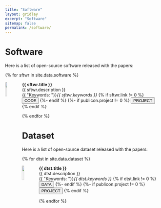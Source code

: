 ```yaml
---
title: "Software"
layout: gridlay
excerpt: "Software"
sitemap: false
permalink: /software/
---
```


# Software

Here is a list of open-source software released with the papers:

{% for sftwr in site.data.software %}
<div class="row">
<div class="col-sm-11 clearfix">
 <div class="well well-sm">
  <img src="{{ site.url }}{{ site.baseurl }}/images/softwarepic/{{ sftwr.image }}" class="img-responsive" width="11%" style="float: left" />
  <p><strong>{{ sftwr.title }}</strong><br> 
  {{ sftwr.description }}<br>
  {{ "Keywords: "}}<em>{{ sftwr.keywords }}</em> 
  {% if sftwr.link != 0 %}
      <button type="button" class="btn-xs btn-info" onclick="window.location.href= '{{ sftwr.link }}'">
      CODE
      </button> 
  {%- endif %}
  {%- if publicon.project != 0 %}
      <button type="button" class="btn-xs btn-info" onclick="window.location.href= '{{ sftwr.project }}'">
      PROJECT
      </button> 
  {% endif %}
  </p>
 </div>
</div>
</div>
{% endfor %}


# Dataset

Here is a list of open-source dataset released with the papers:

{% for dtst in site.data.dataset %}
<div class="row">
<div class="col-sm-11 clearfix">
 <div class="well well-sm">
  <img src="{{ site.url }}{{ site.baseurl }}/images/softwarepic/{{ dtst.image }}" class="img-responsive" width="11%" style="float: left" />
  <p><strong>{{ dtst.title }}</strong><br> 
  {{ dtst.description }}<br>
  {{ "Keywords: "}}<em>{{ dtst.keywords }}</em> 
  {% if dtst.link != 0 %}
      <button type="button" class="btn-xs btn-info" onclick="window.location.href= '{{ dtst.link }}'">
      DATA
      </button> 
  {%- endif %}
  {%- if publicon.project != 0 %}
      <button type="button" class="btn-xs btn-info" onclick="window.location.href= '{{ dtst.project }}'">
      PROJECT
      </button> 
  {% endif %}
  </p>
 </div>
</div>
</div>
{% endfor %}

